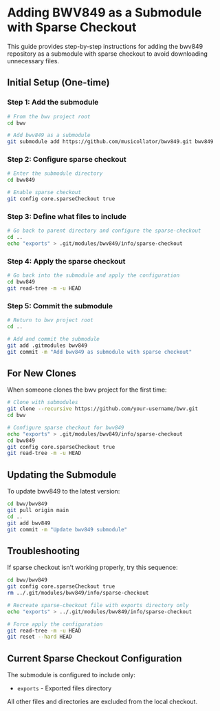 # Adding BWV849 as a Submodule with Sparse Checkout

This guide provides step-by-step instructions for adding the bwv849 repository as a submodule with sparse checkout to avoid downloading unnecessary files.

## Initial Setup (One-time)

### Step 1: Add the submodule
```bash
# From the bwv project root
cd bwv

# Add bwv849 as a submodule
git submodule add https://github.com/musicollator/bwv849.git bwv849
```

### Step 2: Configure sparse checkout
```bash
# Enter the submodule directory
cd bwv849

# Enable sparse checkout
git config core.sparseCheckout true
```

### Step 3: Define what files to include
```bash
# Go back to parent directory and configure the sparse-checkout
cd ..
echo "exports" > .git/modules/bwv849/info/sparse-checkout
```

### Step 4: Apply the sparse checkout
```bash
# Go back into the submodule and apply the configuration
cd bwv849
git read-tree -m -u HEAD
```

### Step 5: Commit the submodule
```bash
# Return to bwv project root
cd ..

# Add and commit the submodule
git add .gitmodules bwv849
git commit -m "Add bwv849 as submodule with sparse checkout"
```

## For New Clones

When someone clones the bwv project for the first time:

```bash
# Clone with submodules
git clone --recursive https://github.com/your-username/bwv.git
cd bwv

# Configure sparse checkout for bwv849
echo "exports" > .git/modules/bwv849/info/sparse-checkout
cd bwv849
git config core.sparseCheckout true
git read-tree -m -u HEAD
```

## Updating the Submodule

To update bwv849 to the latest version:

```bash
cd bwv/bwv849
git pull origin main
cd ..
git add bwv849
git commit -m "Update bwv849 submodule"
```

## Troubleshooting

If sparse checkout isn't working properly, try this sequence:

```bash
cd bwv/bwv849
git config core.sparseCheckout true
rm ../.git/modules/bwv849/info/sparse-checkout

# Recreate sparse-checkout file with exports directory only
echo "exports" > ../.git/modules/bwv849/info/sparse-checkout

# Force apply the configuration
git read-tree -m -u HEAD
git reset --hard HEAD
```

## Current Sparse Checkout Configuration

The submodule is configured to include only:
- `exports` - Exported files directory

All other files and directories are excluded from the local checkout.